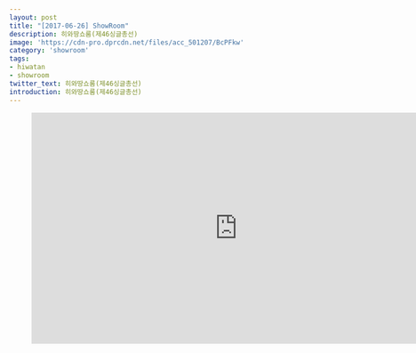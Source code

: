 ```yaml
---
layout: post
title: "[2017-06-26] ShowRoom"
description: 히와땅쇼룸(제46싱글총선)
image: 'https://cdn-pro.dprcdn.net/files/acc_501207/BcPFkw'
category: 'showroom'
tags:
- hiwatan
- showroom
twitter_text: 히와땅쇼룸(제46싱글총선)
introduction: 히와땅쇼룸(제46싱글총선)
---
```

<figure class="video_container">
<iframe width="740" height="416" src="https://serviceapi.nmv.naver.com/flash/convertIframeTag.nhn?vid=65389D3BAC4665FDE9A109A50CB4C302D8F9&outKey=V1285a6ed270a09d4994f258f3043a7f0345992b3ad915909c08d258f3043a7f03459" frameborder="no" scrolling="no" webkitallowfullscreen mozallowfullscreen allowfullscreen></iframe>
</figure>
